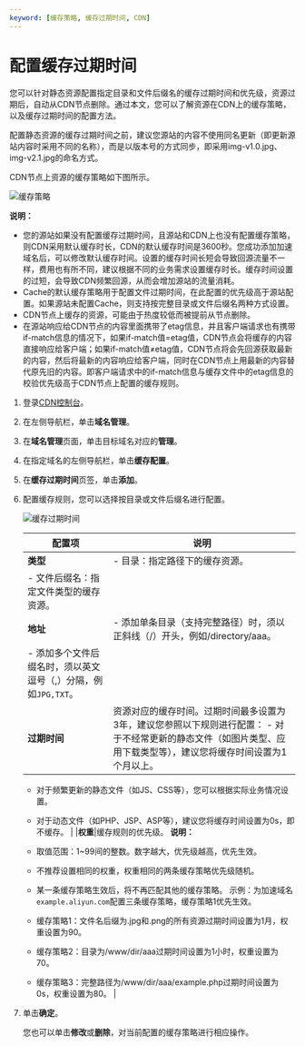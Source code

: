 ```yaml
---
keyword: [缓存策略, 缓存过期时间, CDN]
---
```


# 配置缓存过期时间

您可以针对静态资源配置指定目录和文件后缀名的缓存过期时间和优先级，资源过期后，自动从CDN节点删除。通过本文，您可以了解资源在CDN上的缓存策略，以及缓存过期时间的配置方法。

配置静态资源的缓存过期时间之前，建议您源站的内容不使用同名更新（即更新源站内容时采用不同的名称），而是以版本号的方式同步，即采用img-v1.0.jpg、img-v2.1.jpg的命名方式。

CDN节点上资源的缓存策略如下图所示。

![缓存策略](https://static-aliyun-doc.oss-accelerate.aliyuncs.com/assets/img/zh-CN/9764788951/p67212.png)

**说明：**

-   您的源站如果没有配置缓存过期时间，且源站和CDN上也没有配置缓存策略，则CDN采用默认缓存时长，CDN的默认缓存时间是3600秒。您成功添加加速域名后，可以修改默认缓存时间。设置的缓存时间长短会导致回源流量不一样，费用也有所不同，建议根据不同的业务需求设置缓存时长。缓存时间设置的过短，会导致CDN频繁回源，从而会增加源站的流量消耗。
-   Cache的默认缓存策略用于配置文件过期时间，在此配置的优先级高于源站配置。如果源站未配置Cache，则支持按完整目录或文件后缀名两种方式设置。
-   CDN节点上缓存的资源，可能由于热度较低而被提前从节点删除。
-   在源站响应给CDN节点的内容里面携带了etag信息，并且客户端请求也有携带if-match信息的情况下，如果if-match值=etag值，CDN节点会将缓存的内容直接响应给客户端；如果if-match值≠etag值，CDN节点将会先回源获取最新的内容，然后将最新的内容响应给客户端，同时在CDN节点上用最新的内容替代原先旧的内容。即客户端请求中的if-match信息与缓存文件中的etag信息的校验优先级高于CDN节点上配置的缓存规则。

1.  登录[CDN控制台](https://cdn.console.aliyun.com)。

2.  在左侧导航栏，单击**域名管理**。

3.  在**域名管理**页面，单击目标域名对应的**管理**。

4.  在指定域名的左侧导航栏，单击**缓存配置**。

5.  在**缓存过期时间**页签，单击**添加**。

6.  配置缓存规则，您可以选择按目录或文件后缀名进行配置。

    ![缓存过期时间](https://static-aliyun-doc.oss-accelerate.aliyuncs.com/assets/img/zh-CN/9764788951/p64132.png)

    |配置项|说明|
    |---|--|
    |**类型**|    -   目录：指定路径下的缓存资源。
    -   文件后缀名：指定文件类型的缓存资源。 |
    |**地址**|    -   添加单条目录（支持完整路径）时，须以正斜线（/）开头，例如/directory/aaa。
    -   添加多个文件后缀名时，须以英文逗号（,）分隔，例如`JPG,TXT`。 |
    |**过期时间**|资源对应的缓存时间。过期时间最多设置为3年，建议您参照以下规则进行配置：     -   对于不经常更新的静态文件（如图片类型、应用下载类型等），建议您将缓存时间设置为1个月以上。
    -   对于频繁更新的静态文件（如JS、CSS等），您可以根据实际业务情况设置。
    -   对于动态文件（如PHP、JSP、ASP等），建议您将缓存时间设置为0s，即不缓存。 |
    |**权重**|缓存规则的优先级。 **说明：**

    -   取值范围：1~99间的整数。数字越大，优先级越高，优先生效。
    -   不推荐设置相同的权重，权重相同的两条缓存策略优先级随机。
    -   某一条缓存策略生效后，将不再匹配其他的缓存策略。
示例：为加速域名`example.aliyun.com`配置三条缓存策略，缓存策略1优先生效。

    -   缓存策略1：文件名后缀为.jpg和.png的所有资源过期时间设置为1月，权重设置为90。
    -   缓存策略2：目录为/www/dir/aaa过期时间设置为1小时，权重设置为70。
    -   缓存策略3：完整路径为/www/dir/aaa/example.php过期时间设置为0s，权重设置为80。 |

7.  单击**确定**。

    您也可以单击**修改**或**删除**，对当前配置的缓存策略进行相应操作。


